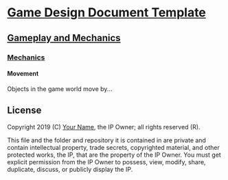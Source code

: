 # [Game Design Document Template](../../readme.md)

## [Gameplay and  Mechanics](../readme.md)

### [Mechanics](./readme.md)

#### Movement

Objects in the game world move by...

## License

Copyright 2019 (C) [Your Name](https://your-name.github.io), the IP Owner; all rights reserved (R).

This file and the folder and repository it is contained in are private and contain intellectual property, trade secrets, copyrighted material, and other protected works, the IP, that are the property of the IP Owner. You must get explicit permission from the IP Owner to possess, view, modify, share, duplicate, discuss, or publicly display the IP.
